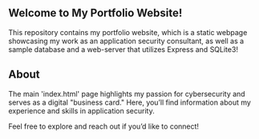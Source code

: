 ## Welcome to My Portfolio Website!
This repository contains my portfolio website, which is a static webpage showcasing my work as an application security consultant, as well as a sample database and a web-server that utilizes Express and SQLite3!

## About
The main 'index.html' page highlights my passion for cybersecurity and serves as a digital "business card." Here, you’ll find information about my experience and skills in application security.

Feel free to explore and reach out if you’d like to connect!
